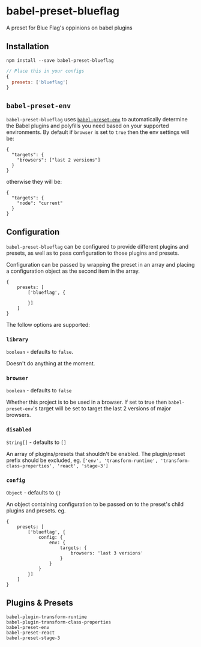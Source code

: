 # babel-preset-blueflag
A preset for Blue Flag's oppinions on babel plugins

## Installation

```
npm install --save babel-preset-blueflag
```

```js
// Place this in your configs
{
  presets: ['blueflag']
}

```

## `babel-preset-env`

`babel-preset-blueflag` uses [`babel-preset-env`](https://github.com/babel/babel-preset-env) to automatically determine the Babel plugins and polyfills you need based on your supported environments. By default if `browser` is set to `true` then the env settings will be:

```
{
  "targets": {
    "browsers": ["last 2 versions"]
  }
}
```

otherwise they will be:

```
{
  "targets": {
    "node": "current"
  }
}
```

## Configuration

`babel-preset-blueflag` can be configured to provide different plugins and presets, as well as to pass configuration to those plugins and presets.

Configuration can be passed by wrapping the preset in an array and placing a configuration object as
the second item in the array.

```
{
    presets: [
        ['blueflag', {

        }]
    ]
}

```

The follow options are supported:

### `library`
`boolean` - defaults to `false`.

Doesn't do anything at the moment.

### `browser`
`boolean` - defaults to `false`

Whether this project is to be used in a browser. If set to true then `babel-preset-env`'s target will
be set to target the last 2 versions of major browsers.

### `disabled`
`String[]` - defaults to `[]`

An array of plugins/presets that shouldn't be enabled. The plugin/preset prefix should be excluded,
eg. `['env', 'transform-runtime', 'transform-class-properties', 'react', 'stage-3']`


### `config`
`Object` - defaults to `{}`

An object containing configuration to be passed on to the preset's child plugins and presets. eg.

```
{
    presets: [
        ['blueflag', {
            config: {
                env: {
                    targets: {
                        browsers: 'last 3 versions'
                    }
                }
            }
        }]
    ]
}
```


## Plugins & Presets
```
babel-plugin-transform-runtime
babel-plugin-transform-class-properties
babel-preset-env
babel-preset-react
babel-preset-stage-3
 ```
